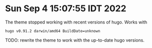 # Sun Sep  4 15:07:55 IDT 2022

The theme stopped working with recent versions of hugo. Works with 

	hugo v0.91.2 darwin/amd64 BuildDate=unknown

TODO: rewrite the theme to work with the up-to-date hugo versions.
